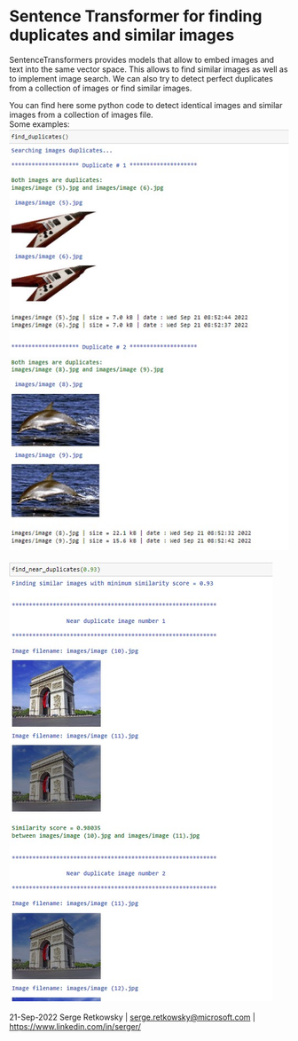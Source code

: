 # Sentence Transformer for finding duplicates and similar images

SentenceTransformers provides models that allow to embed images and text into the same vector space. This allows to find similar images as well as to implement image search. We can also try to detect perfect duplicates from a collection of images or find similar images.

You can find here some python code to detect identical images and similar images from a collection of images file.
<br>
Some examples:
<br>
<img src="img1.jpg">
<br>
<br>
<img src="img2.jpg">
<br>
<br>
21-Sep-2022
Serge Retkowsky | serge.retkowsky@microsoft.com | https://www.linkedin.com/in/serger/
